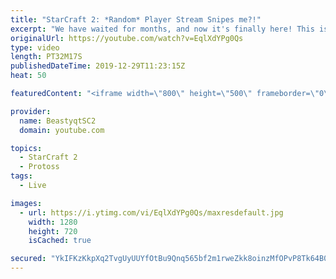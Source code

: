 ```yaml
---
title: "StarCraft 2: *Random* Player Stream Snipes me?!"
excerpt: "We have waited for months, and now it's finally here! This is the VOID RAYS to GRANDMASTER series! With the new balance changes to speedy Void Rays in the latest patch, we can now begin the series right! At this point in the series, we are introducing other units into the composition to make the games"
originalUrl: https://youtube.com/watch?v=EqlXdYPg0Qs
type: video
length: PT32M17S
publishedDateTime: 2019-12-29T11:23:15Z
heat: 50

featuredContent: "<iframe width=\"800\" height=\"500\" frameborder=\"0\" src=\"https://www.youtube.com/embed/EqlXdYPg0Qs\" allow=\"accelerometer; autoplay; encrypted-media; gyroscope; picture-in-picture\" allowfullscreen></iframe>"

provider:
  name: BeastyqtSC2
  domain: youtube.com

topics:
  - StarCraft 2
  - Protoss
tags:
  - Live

images:
  - url: https://i.ytimg.com/vi/EqlXdYPg0Qs/maxresdefault.jpg
    width: 1280
    height: 720
    isCached: true

secured: "YkIFKzKkpXq2TvgUyUUYfOtBu9Qnq565bf2m1rweZkk8oinzMfOPvP8Tk64B0ORFiAxuKcvjVdtI2HJlzWYuUOUcb9jVUskXWTbdX8sM2RhiDNkLE2eIrN+p/MjAQbplfeG+TUIZX1oGEDGgODg9nYaEHt8H//2Nmtxw8aQGjXLZdtexz7sW91pl94xRpvGbPLdx11iJQ1XnvTopVQNB6cWKFY3BCS3WXZS6Nu1nLjyvb8qNM5I0v5dBxPLgWLPtG3r+b6qCoWc1Qmc55sDU0KlCNH4XbKBkdJI0ZRGurQ2BdKXv3Yp0laY9aXSa3RSco5AS2KKjbWi6Pktl4L49uwRkPHIK6XTc1+sA2rMJxT+r8ExoNKXQnMnQZa8/GSP3KlIN/rgRxvuD5a/4sKK2MqJMWhDW2rQol/z4gZXkg28=;MAKW8M88+jCFkb1s7TCltw=="
---
```


